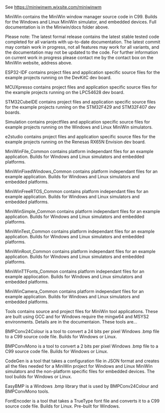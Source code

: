 See https://miniwinwm.wixsite.com/miniwinwm

MiniWin contains the MiniWin window manager source code in C99. Builds for the Windows and Linux MiniWin simulator, and embedded devices. Full documentation is in the Miniwin/docs folder above.

Please note: The latest formal release contains the latest stable tested code completed for all variants with up-to-date documentation. 
The latest commit may contain work in progress, not all features may work for all variants, and the documentation may not be updated to the code.
For further information on current work in progress please contact me by the contact box on the MiniWin website, address above.

ESP32-IDF contains project files and application specific source files for the example projects running on the DevKitC dev board. 

MCUXpresso contains project files and application specific source files for the example projects running on the LPC54628 dev board.

STM32CubeIDE contains project files and application specific source files for the example projects running on the STM32F429 and STM32F407 dev boards.

Simulation contains projectfiles and application specific source files for example projects running on the Windows and Linux MiniWin simulators.

e2studio contains project files and application specific source files for the example projects running on the Renesas RX65N Envision dev board.

MiniWinFile_Common contains platform independant files for an example application. Builds for Windows and Linux simulators and embedded platforms.

MiniWinFixedWindows_Common contains platform independant files for an example application. Builds for Windows and Linux simulators and embedded platforms.

MiniWinFreeRTOS_Common contains platform independant files for an example application. Builds for Windows and Linux simulators and embedded platforms.

MiniWinSimple_Common contains platform independant files for an example application. Builds for Windows and Linux simulators and embedded platforms.

MiniWinTest_Common contains platform independant files for an example application. Builds for Windows and Linux simulators and embedded platforms.

MiniWinRoot_Common contains platform independant files for an example application. Builds for Windows and Linux simulators and embedded platforms.

MiniWinTTFonts_Common contains platform independant files for an example appliocation. Builds for Windows and Linux simulators and embedded platforms.

MiniWinCamera_Common contains platform independant files for an example application. Builds for Windows and Linux simulators and embedded platforms.

Tools contains source and project files for MiniWin tool applications. These are built using GCC and for Windows require the mingw64 and MSYS2 environments. Details are in the documentaion. These tools are...

BMPConv24Colour is a tool to convert a 24 bits per pixel Windows .bmp file to a C99 source code file. Builds for Windows or Linux.

BMPConvMono is a tool to convert a 2 bits per pixel Windows .bmp file to a C99 source code file. Builds for Windows or Linux.

CodeGen is a tool that takes a configuration file in JSON format and creates all the files needed for a MiniWin project for Windows and Linux MiniWin simulators and the non-platform specific files for embedded devices. The tool builds for Windows or Linux.

EasyBMP is a Windows .bmp library that is used by BMPConv24Colour and BMPConvMono tools. 

FontEncoder is a tool that takes a TrueType font file and converts it to a C99 source code file. Builds for Linux. Pre-built for Windows.
